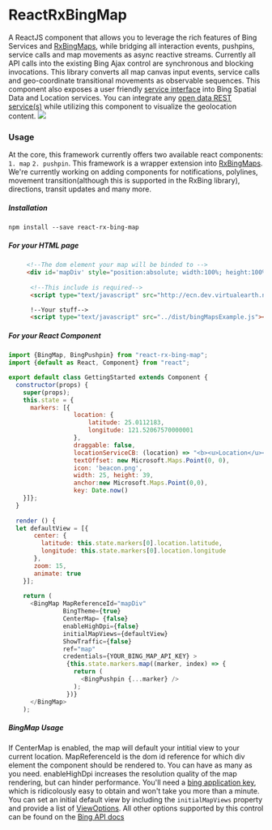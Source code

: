 # ReactRxBingMap
A ReactJS component that allows you to leverage the rich features of Bing Services and [RxBingMaps](https://github.com/erikschlegel/RxBingMap), while bridging all interaction events, pushpins, service calls and map movements as async reactive streams. Currently all API calls into the existing Bing Ajax control are synchronous and blocking invocations. This library converts all map canvas input events, service calls and geo-coordinate transitional movements as observable sequences. This component also exposes a user friendly [service interface](https://github.com/erikschlegel/RxBingServices) into Bing Spatial Data and Location services. You can integrate any [open data REST service(s)](http://www.programmableweb.com/api/nyc-open-data) while utilizing this component to visualize the geolocation content. 
<img src="https://cloud.githubusercontent.com/assets/7635865/10552923/2d743ddc-7425-11e5-94a7-c652ce026214.gif" />

### Usage
At the core, this framework currently offers two available react components: `1. map` `2. pushpin`. This framework is a wrapper extension into [RxBingMaps](https://github.com/erikschlegel/RxBingMap). We're currently working on adding components for notifications, polylines, movement transition(although this is supported in the RxBing library), directions, transit updates and many more. 

##### Installation
```
npm install --save react-rx-bing-map
```
##### For your HTML page
```html
     <!--The dom element your map will be binded to -->
   	 <div id='mapDiv' style="position:absolute; width:100%; height:100%;"></div>
      
      <!--This include is required-->
      <script type="text/javascript" src="http://ecn.dev.virtualearth.net/mapcontrol/mapcontrol.ashx?v=7.0"></script>

      !--Your stuff-->
      <script type="text/javascript" src="../dist/bingMapsExample.js"></script>
```      
##### For your React Component
```js
import {BingMap, BingPushpin} from "react-rx-bing-map";
import {default as React, Component} from "react";

export default class GettingStarted extends Component {
  constructor(props) {
    super(props);
    this.state = {
      markers: [{
                  location: {
                      latitude: 25.0112183,
                      longitude: 121.52067570000001
                  },
                  draggable: false,
                  locationServiceCB: (location) => "<b><u>Location</u></b>: {2}<br>Coordinates {0},{1}".format(location.point.coordinates[0], location.point.coordinates[1], location.name),
                  textOffset: new Microsoft.Maps.Point(0, 0),
                  icon: 'beacon.png',
                  width: 25, height: 39,
                  anchor:new Microsoft.Maps.Point(0,0),
                  key: Date.now()
    }]};
  }
  
  render () {
  let defaultView = [{
       center: {
         latitude: this.state.markers[0].location.latitude,
         longitude: this.state.markers[0].location.longitude
       },
       zoom: 15,
       animate: true
    }];
    
    return (
      <BingMap MapReferenceId="mapDiv"
               BingTheme={true}
               CenterMap= {false}
               enableHighDpi={false}
               initialMapViews={defaultView}
               ShowTraffic={false}
               ref="map"
               credentials={YOUR_BING_MAP_API_KEY} >
                {this.state.markers.map((marker, index) => {
                  return (
                    <BingPushpin {...marker} />
                  );
                })}
      </BingMap>
    );
```

##### BingMap Usage
If CenterMap is enabled, the map will default your intitial view to your current location. MapReferenceId is the dom id reference for which div element the component should be rendered to. You can have as many as you need. enableHighDpi increases the resolution quality of the map rendering, but can hinder performance. You'll need a [bing application key](https://msdn.microsoft.com/en-us/library/ff428642.aspx), which is ridicolously easy to obtain and won't take you more than a minute. You can set an initial default view by including the `initialMapViews` property and provide a list of [ViewOptions](https://msdn.microsoft.com/en-us/library/gg427628.aspx).
All other options supported by this control can be found on the [Bing API docs](https://msdn.microsoft.com/en-us/library/gg427603.aspx)

